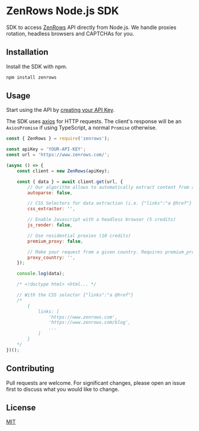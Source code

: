 # ZenRows Node.js SDK
SDK to access [ZenRows](https://www.zenrows.com/) API directly from Node.js. We handle proxies rotation, headless browsers and CAPTCHAs for you.

## Installation
Install the SDK with npm.

```bash
npm install zenrows
```

## Usage
Start using the API by [creating your API Key](https://app.zenrows.com/register?p=free).

The SDK uses [axios](https://axios-http.com/) for HTTP requests. The client's response will be an `AxiosPromise` if using TypeScript, a normal `Promise` otherwise.

```javascript
const { ZenRows } = require('zenrows');

const apiKey = 'YOUR-API-KEY';
const url = 'https://www.zenrows.com/';

(async () => {
    const client = new ZenRows(apiKey);

    const { data } = await client.get(url, {
        // Our algorithm allows to automatically extract content from any website
        autoparse: false,

        // CSS Selectors for data extraction (i.e. {"links":"a @href"} to get href attributes from links)
        css_extractor: '',

        // Enable Javascript with a headless browser (5 credits)
        js_render: false,

        // Use residential proxies (10 credits)
        premium_proxy: false,

        // Make your request from a given country. Requires premium_proxy
        proxy_country: '',
    });

    console.log(data);

    /* <!doctype html> <html... */

    // With the CSS selector {"links":"a @href"}
    /*
        {
            links: [
                'https://www.zenrows.com',
                'https://www.zenrows.com/blog',
                ...
            ]
        }
    */
})();
```

## Contributing
Pull requests are welcome. For significant changes, please open an issue first to discuss what you would like to change.

## License
[MIT](./LICENSE)

